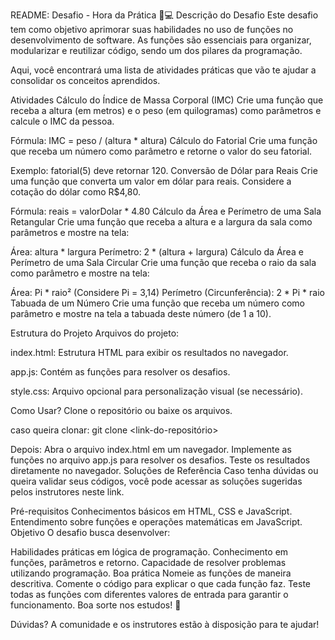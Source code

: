 README: Desafio - Hora da Prática 🧠💻
Descrição do Desafio
Este desafio tem como objetivo aprimorar suas habilidades no uso de funções no desenvolvimento de software. As funções são essenciais para organizar, modularizar e reutilizar código, sendo um dos pilares da programação.

Aqui, você encontrará uma lista de atividades práticas que vão te ajudar a consolidar os conceitos aprendidos.

Atividades
Cálculo do Índice de Massa Corporal (IMC)
Crie uma função que receba a altura (em metros) e o peso (em quilogramas) como parâmetros e calcule o IMC da pessoa.

Fórmula: IMC = peso / (altura * altura)
Cálculo do Fatorial
Crie uma função que receba um número como parâmetro e retorne o valor do seu fatorial.

Exemplo: fatorial(5) deve retornar 120.
Conversão de Dólar para Reais
Crie uma função que converta um valor em dólar para reais. Considere a cotação do dólar como R$4,80.

Fórmula: reais = valorDolar * 4.80
Cálculo da Área e Perímetro de uma Sala Retangular
Crie uma função que receba a altura e a largura da sala como parâmetros e mostre na tela:

Área: altura * largura
Perímetro: 2 * (altura + largura)
Cálculo da Área e Perímetro de uma Sala Circular
Crie uma função que receba o raio da sala como parâmetro e mostre na tela:

Área: Pi * raio² (Considere Pi = 3,14)
Perímetro (Circunferência): 2 * Pi * raio
Tabuada de um Número
Crie uma função que receba um número como parâmetro e mostre na tela a tabuada deste número (de 1 a 10).

Estrutura do Projeto
Arquivos do projeto:

index.html: Estrutura HTML para exibir os resultados no navegador.

app.js: Contém as funções para resolver os desafios.

style.css: Arquivo opcional para personalização visual (se necessário).

Como Usar?
Clone o repositório ou baixe os arquivos.

caso queira clonar:
git clone <link-do-repositório>

Depois:
Abra o arquivo index.html em um navegador.
Implemente as funções no arquivo app.js para resolver os desafios.
Teste os resultados diretamente no navegador.
Soluções de Referência
Caso tenha dúvidas ou queira validar seus códigos, você pode acessar as soluções sugeridas pelos instrutores neste link.

Pré-requisitos
Conhecimentos básicos em HTML, CSS e JavaScript.
Entendimento sobre funções e operações matemáticas em JavaScript.
Objetivo
O desafio busca desenvolver:

Habilidades práticas em lógica de programação.
Conhecimento em funções, parâmetros e retorno.
Capacidade de resolver problemas utilizando programação.
Boa prática
Nomeie as funções de maneira descritiva.
Comente o código para explicar o que cada função faz.
Teste todas as funções com diferentes valores de entrada para garantir o funcionamento.
Boa sorte nos estudos! 🚀

Dúvidas? A comunidade e os instrutores estão à disposição para te ajudar!